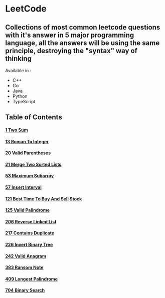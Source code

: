 
# LeetCode

## Collections of most common leetcode questions with it's answer in 5 major programming language, all the answers will be using the same principle, destroying the "syntax" way of thinking

Available in :

- C++
- Go
- Java
- Python
- TypeScript

## Table of Contents
#### [1 Two Sum](1_two_sum/1_two_sum.md) 
#### [13 Roman To Integer](13_roman_to_integer/13_roman_to_integer.md) 
#### [20 Valid Parentheses](20_valid_parentheses/20_valid_parentheses.md) 
#### [21 Merge Two Sorted Lists](21_merge_two_sorted_lists/21_merge_two_sorted_lists.md) 
#### [53 Maximum Subarray](53_maximum_subarray/53_maximum_subarray.md) 
#### [57 Insert Interval](57_insert_interval/57_insert_interval.md) 
#### [121 Best Time To Buy And Sell Stock](121_best_time_to_buy_and_sell_stock/121_best_time_to_buy_and_sell_stock.md) 
#### [125 Valid Palindrome](125_valid_palindrome/125_valid_palindrome.md) 
#### [206 Reverse Linked List](206_reverse_linked_list/206_reverse_linked_list.md) 
#### [217 Contains Duplicate](217_contains_duplicate/217_contains_duplicate.md) 
#### [226 Invert Binary Tree](226_invert_binary_tree/226_invert_binary_tree.md) 
#### [242 Valid Anagram](242_valid_anagram/242_valid_anagram.md) 
#### [383 Ransom Note](383_ransom_note/383_ransom_note.md) 
#### [409 Longest Palindrome](409_longest_palindrome/409_longest_palindrome.md) 
#### [704 Binary Search](704_binary_search/704_binary_search.md) 
